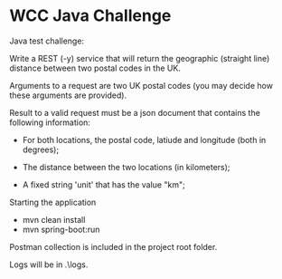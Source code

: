 
# WCC Java Challenge

Java test challenge:

Write a REST (-y) service that will return the geographic (straight line) distance between two
postal codes in the UK.

Arguments to a request are two UK postal codes (you may decide how these arguments are
provided).

Result to a valid request must be a json document that contains the following information:

- For both locations, the postal code, latiude and longitude (both in degrees);

- The distance between the two locations (in kilometers);

- A fixed string 'unit' that has the value "km";

Starting the application

- mvn clean install
- mvn spring-boot:run

Postman collection is included in the project root folder.

Logs will be in .\logs.
